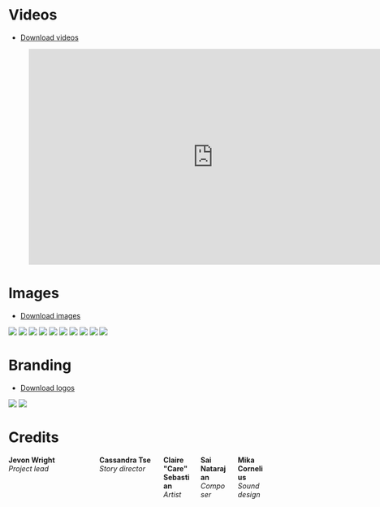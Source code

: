 # <a name="videos"></a>Videos

* [Download videos](https://drive.google.com/drive/folders/1WgJTYsf8yiNfpv-d2c1QvgU2KLPdZM6r?usp=sharing)

<figure class="video">
  <iframe width="725" height="425" src="https://www.youtube.com/embed/zie51sT-bMI" title="YouTube video player" frameborder="0" allow="accelerometer; autoplay; clipboard-write; encrypted-media; gyroscope; picture-in-picture" allowfullscreen></iframe>
</figure>

# <a name="images"></a>Images

* [Download images](https://drive.google.com/drive/folders/1WgJTYsf8yiNfpv-d2c1QvgU2KLPdZM6r?usp=sharing)

<div class="gallery">
  <a href="/assets/images/press/main capsule 16x9@2x.png"><img src="/assets/images/press/main capsule 16x9@2x.png"></a>
  <a href="/assets/images/press/screenshots/conversation.png"><img src="/assets/images/press/screenshots/conversation.png"></a>
  <a href="/assets/images/press/screenshots/base with fog of war.png"><img src="/assets/images/press/screenshots/base with fog of war.png"></a>
  <a href="/assets/images/press/screenshots/building wires.png"><img src="/assets/images/press/screenshots/building wires.png"></a>
  <a href="/assets/images/press/screenshots/meteor.png"><img src="/assets/images/press/screenshots/meteor.png"></a>
  <a href="/assets/images/press/screenshots/diary entry.png"><img src="/assets/images/press/screenshots/diary entry.png"></a>
  <a href="/assets/images/press/screenshots/water drops.png"><img src="/assets/images/press/screenshots/water drops.png"></a>
  <a href="/assets/images/press/screenshots/water pump.png"><img src="/assets/images/press/screenshots/water pump.png"></a>
  <a href="/assets/images/press/screenshots/temperature overlay.png"><img src="/assets/images/press/screenshots/temperature overlay.png"></a>
  <a href="/assets/images/press/screenshots/full base.png"><img src="/assets/images/press/screenshots/full base.png"></a>
</div>

# <a name="branding"></a>Branding

* [Download logos](https://drive.google.com/drive/folders/1WgJTYsf8yiNfpv-d2c1QvgU2KLPdZM6r?usp=sharing)

<div class="gallery">
  <a href="/assets/images/press/adaptory logo@1x.png"><img src="/assets/images/press/adaptory logo@1x.png"></a>
  <a href="/assets/images/press/stormcloak logo 16x9 zoom@2x.png"><img src="/assets/images/press/stormcloak logo 16x9 zoom@2x.png"></a>
</div>

# <a name="credits"></a>Credits

<div class="columns columns-5 credits">
  <div class="column">
    <b>Jevon Wright</b><br>
    <i>Project lead</i><br>
    <span class="socials">
      <a rel="me" class="highlight-inline" href="https://mastodon.social/soundasleep" title="Mastodon"><svg class="svg-icon"><use xlink:href="{{ '/assets/minima-social-icons.svg#mastodon' | relative_url }}"></use></svg></a>
      <a rel="me" class="highlight-inline" href="https://www.twitter.com/soundasleep" title="Twitter"><svg class="svg-icon"><use xlink:href="{{ '/assets/minima-social-icons.svg#twitter' | relative_url }}"></use></svg></a>
      <a rel="me" class="highlight-inline" href="https://www.linkedin.com/in/jevonwright/" title="LinkedIn"><svg class="svg-icon"><use xlink:href="{{ '/assets/minima-social-icons.svg#linkedin' | relative_url }}"></use></svg></a>
    </span>
  </div>
  <div class="column">
    <b>Cassandra Tse</b><br>
    <i>Story director</i><br>
    <span class="socials">
      <a rel="me" class="highlight-inline" href="https://www.instagram.com/lulamorashi/" title="Instagram"><svg class="svg-icon"><use xlink:href="{{ '/assets/minima-social-icons.svg#instagram' | relative_url }}"></use></svg></a>
      <a rel="me" class="highlight-inline" href="https://lulamorashi.itch.io/" title="itch.io"><svg class="svg-icon"><use xlink:href="{{ '/assets/itchio.svg#itch' | relative_url }}"></use></svg></a>
    </span>
  </div>
  <div class="column">
    <b>Claire "Care" Sebastian</b><br>
    <i>Artist</i><br>
    <span class="socials">
      <a rel="me" class="highlight-inline" href="https://www.twitter.com/careously" title="Twitter"><svg class="svg-icon"><use xlink:href="{{ '/assets/minima-social-icons.svg#twitter' | relative_url }}"></use></svg></a>
    </span>
  </div>
  <div class="column">
    <b>Sai Natarajan</b><br>
    <i>Composer</i><br>
    <span class="socials">
      <a rel="me" class="highlight-inline" href="https://www.twitter.com/viusmusic" title="Twitter"><svg class="svg-icon"><use xlink:href="{{ '/assets/minima-social-icons.svg#twitter' | relative_url }}"></use></svg></a>
    </span>
  </div>
  <div class="column">
    <b>Mika Cornelius</b><br>
    <i>Sound design</i><br>
    <span class="socials">
      <a rel="me" class="highlight-inline" href="https://www.instagram.com/mikattemusic/" title="Instagram"><svg class="svg-icon"><use xlink:href="{{ '/assets/minima-social-icons.svg#instagram' | relative_url }}"></use></svg></a>
    </span>
  </div>
</div>
